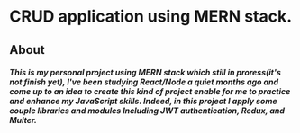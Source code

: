 # CRUD application using MERN stack.

## About

##### This is my personal project using MERN stack which still in proress(it's not finish yet), I've been studying React/Node a quiet months ago and come up to an idea to create this kind of project enable for me to practice and enhance my JavaScript skills. Indeed, in this project I apply some couple libraries and modules Including JWT authentication, Redux, and Multer.